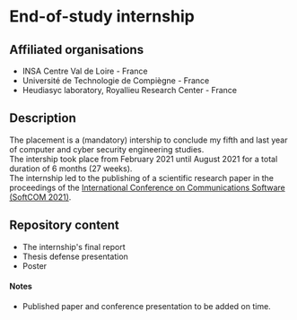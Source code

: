 # End-of-study internship


## Affiliated organisations

- INSA Centre Val de Loire - France
- Université de Technologie de Compiègne - France
- Heudiasyc laboratory, Royallieu Research Center - France

## Description

The placement is a (mandatory) intership to conclude my fifth and last year of computer and cyber security engineering studies.  
The intership took place from February 2021 until August 2021 for a total duration of 6 months (27 weeks).  
The internship led to the publishing of a scientific research paper in the proceedings of the [International Conference on Communications Software (SoftCOM 2021)](http://softcom2021.fesb.unist.hr/wp-content/uploads/2021/08/list_of_papers_softcom_2021_v10.pdf).

## Repository content

- The internship's final report
- Thesis defense presentation
- Poster

#### Notes

- Published paper and conference presentation to be added on time.

